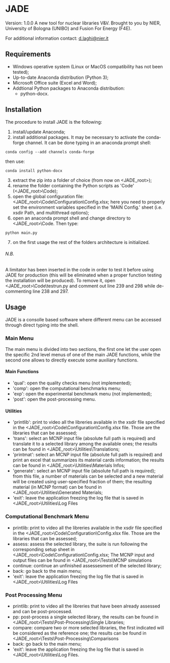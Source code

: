# JADE
Version: 1.0.0
A new tool for nuclear libraries V&V.
Brought to you by NIER, University of Bologna (UNIBO) and Fusion For Energy (F4E).

For additional information contact: d.laghi@nier.it

## Requirements
- Windows operative system (Linux or MacOS compatibility has not been tested);
- Up-to-date Anaconda distribution (Python 3);
- Microsoft Office suite (Excel and Word);
- Addtional Python packages to Anaconda distribution:
  - python-docx.

## Installation
The procedure to install JADE is the following:
1) install/update Anaconda;
2) install additional packages. It may be necessary to activate the conda-forge channel. It can be done typing in an anaconda prompt shell:
  ```
  conda config --add channels conda-forge
  ```
  then use:
  ```
  conda install python-docx
  ```
3) extract the zip into a folder of choice (from now on <JADE_root>);
4) rename the folder containing the Python scripts as 'Code' (<JADE_root>\Code);
5) open the global configuration file: <JADE_root>\Code\Configuration\Config.xlsx; here you need to properly set the environment variables specified in the 'MAIN Config.' sheet (i.e. xsdir Path, and multithread options);
6) open an anaconda prompt shell and change directory to <JADE_root>\Code. Then type:
  ```
  python main.py
  ```
7) on the first usage the rest of the folders architecture is initialized.

###### N.B.
A limitator has been inserted in the code in order to test it before using JADE for production (this will be eliminated when a proper function testing the installation will be produced). To remove it, open <JADE_root>\Code\testrun.py and comment out line 239 and 298 while de-commenting line 238 and 297.

## Usage
JADE is a consolle based software where different menu can be accessed through direct typing into the shell.
### Main Menu
The main menu is divided into two sections, the first one let the user open the specific 2nd level menus of one of the main JADE functions, while the second one allows to directly execute some auxiliary functions.
#### Main Functions
- 'qual': open the quality checks menu (not implemented);
- 'comp': open the computational benchmarks menu;
- 'exp': open the experimental benchmark menu (not implemented);
- 'post': open the post-processing menu.
#### Utilities
- 'printlib': print to video all the libreries available in the xsdir file specified in the <JADE_root>\Code\Configuration\Config.xlsx file. Those are the libraries that can be assessed;
- 'trans': select an MCNP input file (absolute full path is required) and translate it to a selected library among the available ones; the results can be found in <JADE_root>\Utilities\Translations;
- 'printmat': select an MCNP input file (absolute full path is required) and print an excel that summarizes its material cards information; the results can be found in <JADE_root>\Utilities\Materials Infos;
- 'generate': select an MCNP input file (absolute full path is required); from this file, a number of materials can be selected and a new material will be created using user-specified fraction of them; the resulting material (in MCNP format) can be found in <JADE_root>\Utilities\Generated Materials;
- 'exit': leave the application freezing the log file that is saved in <JADE_root>\Utilities\Log Files
### Computational Benchmark Menu
- printlib: print to video all the libreries available in the xsdir file specified in the <JADE_root>\Code\Configuration\Config.xlsx file. Those are the libraries that can be assessed;
- assess: assess the selected library, the suite is run following the corresponding setup sheet in <JADE_root>\Code\Configuration\Config.xlsx; The MCNP input and output files can be found in <JADE_root>\Tests\MCNP simulations
- continue: continue an unfinished assessesment of the selected library;
- back: go back to the main menu;
- 'exit': leave the application freezing the log file that is saved in <JADE_root>\Utilities\Log Files
### Post Processing Menu
- printlib: print to video all the libreries that have been already assessed and can be post-processed.
- pp: post-process a single selected library, the results can be found in <JADE_root>\Tests\Post-Processing\Single Libraries;
- compare: compare two or more selected libraries, the first indicated will be considered as the reference one; the results can be found in <JADE_root>\Tests\Post-Processing\Comparisons
- back: go back to the main menu;
- 'exit': leave the application freezing the log file that is saved in <JADE_root>\Utilities\Log Files.

